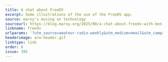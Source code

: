```yaml
---
title: A chat about FreeDV
excerpt: Some illustrations of the use of the FreeDV app.
source: marxy's musing on technology
sourceurl: https://blog.marxy.org/2025/08/a-chat-about-freedv-with-ben-from.html
linkname: freedv
urlparams: '?utm_source=amateur-radio-weekly&utm_medium=email&utm_campaign=newsletter'
headerimage: arw-header.gif
linktype: link
order: 6
issue: 395
---
```

